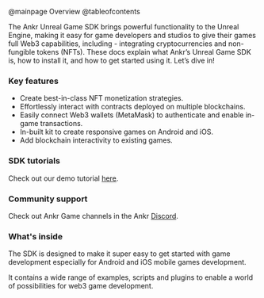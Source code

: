 @mainpage Overview
@tableofcontents

The Ankr Unreal Game SDK brings powerful functionality to the Unreal Engine, making it easy for game developers and studios to give their games full Web3 capabilities, including - integrating cryptocurrencies and non-fungible tokens (NFTs). These docs explain what Ankr’s Unreal Game SDK is, how to install it, and how to get started using it. Let’s dive in!

### Key features

- Create best-in-class NFT monetization strategies.
- Effortlessly interact with contracts deployed on multiple blockchains.
- Easily connect Web3 wallets (MetaMask) to authenticate and enable in-game transactions.
- In-built kit to create responsive games on Android and iOS.
- Add blockchain interactivity to existing games.

### SDK tutorials
Check out our demo tutorial [here](https://youtu.be/Y6XUTxqE96Q?list=PLFOf2ihR2i6mo0ZUCil1MCaSCVHMxA0mb).

### Community support
Check out Ankr Game channels in the Ankr [Discord](https://discord.gg/uYaNu23Ww7).

### What's inside
The SDK is designed to make it super easy to get started with game development especially for Android and iOS mobile games development.

It contains a wide range of examples, scripts and plugins to enable a world of possibilities for web3 game development.